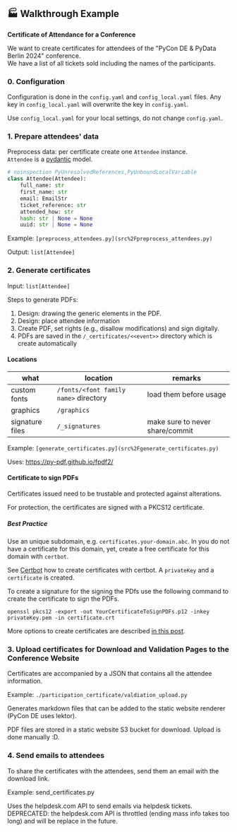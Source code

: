 ## 🏭 Walkthrough Example

**Certificate of Attendance for a Conference**

We want to create certificates for attendees of the "PyCon DE & PyData Berlin 2024" conference.  
We have a list of all tickets sold including the names of the participants.

### 0. Configuration

Configuration is done in the `config.yaml` and `config_local.yaml` files.
Any key in `config_local.yaml` will overwrite the key in `config.yaml`.

Use `config_local.yaml` for your local settings, do not change `config.yaml`.

### 1. Prepare attendees' data

Preprocess data: per certificate create one `Attendee`  instance.  
`Attendee` is a [pydantic](https://pydantic.dev) model.

```python
# noinspection PyUnresolvedReferences,PyUnboundLocalVariable
class Attendee(Attendee):
    full_name: str
    first_name: str
    email: EmailStr
    ticket_reference: str
    attended_how: str
    hash: str | None = None
    uuid: str | None = None
```

Example: `[preprocess_attendees.py](src%2Fpreprocess_attendees.py)`

Output: `list[Attendee]`

### 2. Generate certificates

Input: `list[Attendee]`

Steps to generate PDFs:

1. Design: drawing the generic elements in the PDF.
2. Design: place attendee information
3. Create PDF, set rights (e.g., disallow modifications) and sign digitally.
4. PDFs are saved in the `/_certificates/<<event>>` directory which is create automatically

#### Locations

| what            | location                              | remarks                         |
|-----------------|---------------------------------------|---------------------------------|
| custom fonts    | `/fonts/<font family name>` directory | load them before usage          |
| graphics        | `/graphics`                           |                                 |
| signature files | `/_signatures`                        | make sure to never share/commit |

Example: `[generate_certificates.py](src%2Fgenerate_certificates.py)`

Uses: https://py-pdf.github.io/fpdf2/

#### Certificate to sign PDFs

Certificates issued need to be trustable and protected against alterations.

For protection, the certificates are signed with a PKCS12 certificate.

##### Best Practice

Use an unique subdomain, e.g. `certificates.your-domain.abc`.
In you do not have a certificate for this domain, yet,
create a free certificate for this domain with `certbot`.

See [Certbot](https://certbot.eff.org) how to create certificates with certbot.
A `privateKey` and a `certificate` is created.

To create a signature for the signing the PDfs use the following command
to create the certificate to sign the PDFs.

```shell
openssl pkcs12 -export -out YourCertificateToSignPDFs.p12 -inkey privateKey.pem -in certificate.crt
```

More options to create certificates are described
[in this post](https://erolyapici.medium.com/how-to-generate-a-pkcs-12-file-1f4c8307aa7c).

### 3. Upload certificates for Download and Validation Pages to the Conference Website

Certificates are accompanied by a JSON that contains all the attendee information.

Example: `./participation_certificate/valdiation_upload.py`

Generates markdown files that can be added to the static website renderer (PyCon DE uses lektor).

PDF files are stored in a static website S3 bucket for download. Upload is done manually :D.

### 4. Send emails to attendees

To share the certificates with the attendees, send them an email with the download link.

Example: send_certificates.py

Uses the helpdesk.com API to send emails via helpdesk tickets.
DEPRECATED: the helpdesk.com API is throttled (ending mass info takes too long) and will be replace in the future.
